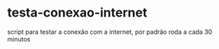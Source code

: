 # testa-conexao-internet
script para testar a conexão com a internet, por padrão roda a cada 30 minutos
